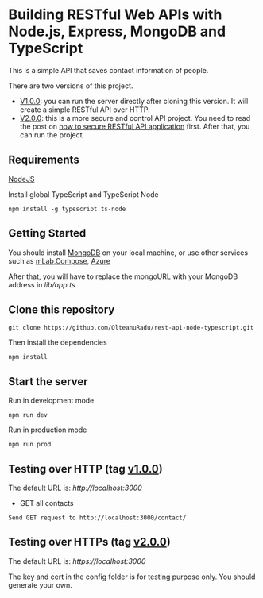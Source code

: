 # Building RESTful Web APIs with Node.js, Express, MongoDB and TypeScript

This is a simple API that saves contact information of people. 

There are two versions of this project. 

- [V1.0.0](https://github.com/dalenguyen/rest-api-node-typescript/tree/v1.0.0): you can run the server directly after cloning this version. It will create a simple RESTful API over HTTP. 
- [V2.0.0](https://github.com/dalenguyen/rest-api-node-typescript/tree/v2.0.0): this is a more secure and control API project. You need to read the post on [how to secure RESTful API application](https://itnext.io/building-restful-web-apis-with-node-js-express-mongodb-and-typescript-part-5-a80e5a7f03db) first. After that, you can run the project.

## Requirements

[NodeJS](https://nodejs.org/en/)

Install global TypeScript and TypeScript Node

```
npm install -g typescript ts-node
```

## Getting Started

You should install [MongoDB](https://docs.mongodb.com/manual/administration/install-community/) on your local machine, or use other services such as [mLab](https://mlab.com/),[Compose](https://www.compose.com/compare/mongodb), [Azure](https://azure.microsoft.com/en-us/)

After that, you will have to replace the mongoURL with your MongoDB address in *lib/app.ts*

## Clone this repository

```
git clone https://github.com/OlteanuRadu/rest-api-node-typescript.git
```

Then install the dependencies

```
npm install
```

## Start the server

Run in development mode

```
npm run dev
```

Run in production mode 

```
npm run prod
```

## Testing over HTTP (tag [v1.0.0](https://github.com/dalenguyen/rest-api-node-typescript/tree/v1.0.0))

The default URL is: *http://localhost:3000*

+ GET all contacts

```
Send GET request to http://localhost:3000/contact/
```

## Testing over HTTPs (tag [v2.0.0](https://github.com/dalenguyen/rest-api-node-typescript/tree/v1.0.0))

The default URL is: *https://localhost:3000*

The key and cert in the config folder is for testing purpose only. You should generate your own.